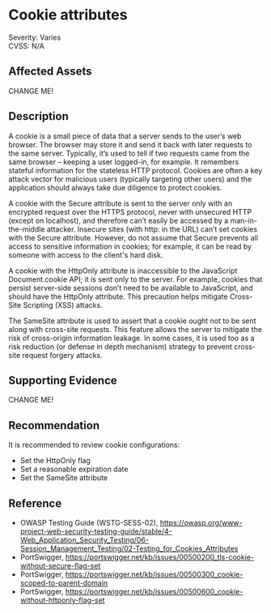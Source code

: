 # Cookie attributes

Severity: Varies  
CVSS: N/A

## Affected Assets

CHANGE ME!

## Description

A cookie is a small piece of data that a server sends to the user’s web browser. The browser may store it and send it back with later requests to the same server. Typically, it’s used to tell if two requests came from the same browser – keeping a user logged-in, for example. It remembers stateful information for the stateless HTTP protocol. Cookies are often a key attack vector for malicious users (typically targeting other users) and the application should always take due diligence to protect cookies.

A cookie with the Secure attribute is sent to the server only with an encrypted request over the HTTPS protocol, never with unsecured HTTP (except on localhost), and therefore can’t easily be accessed by a man-in-the-middle attacker. Insecure sites (with http: in the URL) can’t set cookies with the Secure attribute. However, do not assume that Secure prevents all access to sensitive information in cookies; for example, it can be read by someone with access to the client's hard disk.

A cookie with the HttpOnly attribute is inaccessible to the JavaScript Document.cookie API; it is sent only to the server. For example, cookies that persist server-side sessions don’t need to be available to JavaScript, and should have the HttpOnly attribute. This precaution helps mitigate Cross-Site Scripting (XSS) attacks.

The SameSite attribute is used to assert that a cookie ought not to be sent along with cross-site requests. This feature allows the server to mitigate the risk of cross-origin information leakage. In some cases, it is used too as a risk reduction (or defense in depth mechanism) strategy to prevent cross-site request forgery attacks.


## Supporting Evidence

CHANGE ME!

## Recommendation

It is recommended to review cookie configurations:

* Set the HttpOnly flag
* Set a reasonable expiration date
* Set the SameSite attribute

## Reference

* OWASP Testing Guide (WSTG-SESS-02), https://owasp.org/www-project-web-security-testing-guide/stable/4-Web_Application_Security_Testing/06-Session_Management_Testing/02-Testing_for_Cookies_Attributes
* PortSwigger, https://portswigger.net/kb/issues/00500200_tls-cookie-without-secure-flag-set
* PortSwigger, https://portswigger.net/kb/issues/00500300_cookie-scoped-to-parent-domain
* PortSwigger, https://portswigger.net/kb/issues/00500600_cookie-without-httponly-flag-set
